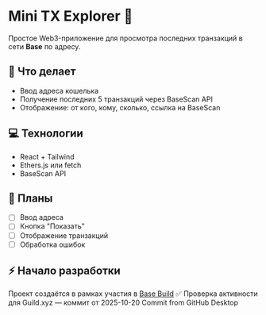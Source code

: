 # Mini TX Explorer 🧾

Простое Web3-приложение для просмотра последних транзакций в сети **Base** по адресу.

## 🔧 Что делает
- Ввод адреса кошелька
- Получение последних 5 транзакций через BaseScan API
- Отображение: от кого, кому, сколько, ссылка на BaseScan

## 💻 Технологии
- React + Tailwind
- Ethers.js или fetch
- BaseScan API

## 🚀 Планы
- [ ] Ввод адреса
- [ ] Кнопка "Показать"
- [ ] Отображение транзакций
- [ ] Обработка ошибок

## ⚡ Начало разработки
Проект создаётся в рамках участия в [Base Build](https://www.base.org/build)
✅ Проверка активности для Guild.xyz — коммит от 2025-10-20
Commit from GitHub Desktop
